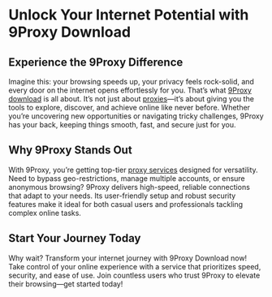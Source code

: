 # Unlock Your Internet Potential with 9Proxy Download

## Experience the 9Proxy Difference
Imagine this: your browsing speeds up, your privacy feels rock-solid, and every door on the internet opens effortlessly for you. That’s what [9Proxy download](https://9proxy.com/pricing?utm_source=web+2.0&utm_medium=cccv&utm_id=SEOdonne123) is all about. It’s not just about [proxies](https://9proxy.com/pricing?utm_source=web+2.0&utm_medium=cccv&utm_id=SEOdonne123)—it’s about giving you the tools to explore, discover, and achieve online like never before. Whether you’re uncovering new opportunities or navigating tricky challenges, 9Proxy has your back, keeping things smooth, fast, and secure just for you.

## Why 9Proxy Stands Out
With 9Proxy, you’re getting top-tier [proxy services](https://9proxy.com/pricing?utm_source=web+2.0&utm_medium=cccv&utm_id=SEOdonne123) designed for versatility. Need to bypass geo-restrictions, manage multiple accounts, or ensure anonymous browsing? 9Proxy delivers high-speed, reliable connections that adapt to your needs. Its user-friendly setup and robust security features make it ideal for both casual users and professionals tackling complex online tasks.

## Start Your Journey Today
Why wait? Transform your internet journey with 9Proxy Download now! Take control of your online experience with a service that prioritizes speed, security, and ease of use. Join countless users who trust 9Proxy to elevate their browsing—get started today!
